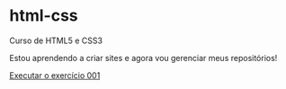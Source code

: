 # html-css
Curso de HTML5 e CSS3

Estou aprendendo a criar sites e agora vou gerenciar meus repositórios!

<a href="https://iagojoaquim.github.io/html-css/_exercicios/ex001/index.html">Executar o exercício 001</a>